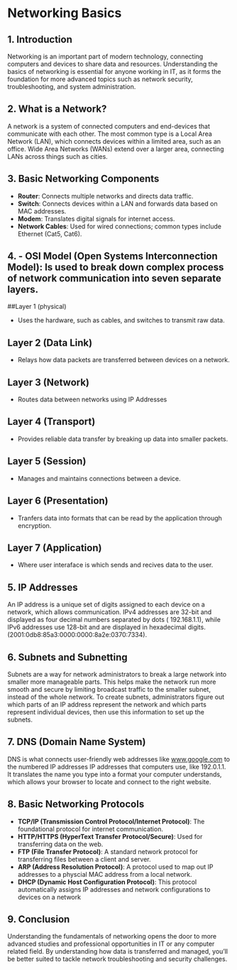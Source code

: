 # Networking Basics

## 1. Introduction
Networking is an important part of modern technology, connecting computers and devices to share data and resources. Understanding the basics of networking is essential for anyone working in IT, as it forms the foundation for more advanced topics such as network security, troubleshooting, and system administration.

## 2. What is a Network?
A network is a system of connected computers and end-devices that communicate with each other. The most common type is a Local Area Network (LAN), which connects devices within a limited area, such as an office. Wide Area Networks (WANs) extend over a larger area, connecting LANs across things such as cities. 

## 3. Basic Networking Components
- **Router**: Connects multiple networks and directs data traffic.
- **Switch**: Connects devices within a LAN and forwards data based on MAC addresses.
- **Modem**: Translates digital signals for internet access.
- **Network Cables**: Used for wired connections; common types include Ethernet (Cat5, Cat6).

## 4. - **OSI Model (Open Systems Interconnection Model)**: Is used to break down complex process of network communication into seven separate layers. 
##Layer 1 (physical) 
- Uses the hardware, such as cables, and switches to transmit raw data.
## Layer 2 (Data Link)
- Relays how data packets are transferred between devices on a network.
## Layer 3 (Network)
- Routes data between networks using IP Addresses
## Layer 4 (Transport) 
- Provides reliable data transfer by breaking up data into smaller packets.
## Layer 5 (Session) 
- Manages and maintains connections between a device.
## Layer 6 (Presentation) 
- Tranfers data into formats that can be read by the application through encryption.
## Layer 7 (Application)
- Where user interaface is which sends and recives data to the user. 


## 5. IP Addresses
An IP address is a unique set of digits assigned to each device on a network, which allows communication. IPv4 addresses are 32-bit and displayed as four decimal numbers separated by dots ( 192.168.1.1), while IPv6 addresses use 128-bit and are displayed in hexadecimal digits. 
(2001:0db8:85a3:0000:0000:8a2e:0370:7334).

## 6. Subnets and Subnetting
Subnets are a way for network administrators to break a large network into smaller more manageable parts. This helps make the network run more smooth and secure by limiting broadcast traffic to the smaller subnet, instead of the whole network. To create subnets, administrators figure out which parts of an IP address represent the network and which parts represent individual devices, then use this information to set up the subnets.

## 7. DNS (Domain Name System)
DNS is what connects user-friendly web addresses like www.google.com to the numbered IP addresses IP addresses that computers use, like 192.0.1.1. It translates the name you type into a format your computer understands, which allows your browser to locate and connect to the right website.

## 8. Basic Networking Protocols
- **TCP/IP (Transmission Control Protocol/Internet Protocol)**: The foundational protocol for internet communication.
- **HTTP/HTTPS (HyperText Transfer Protocol/Secure)**: Used for transferring data on the web.
- **FTP (File Transfer Protocol)**: A standard network protocol for transferring files between a client and server.
- **ARP (Address Resolution Protocol)**: A protocol used to map out IP addresses to a physcial MAC address from a local network.
- **DHCP (Dynamic Host Configuration Protocol)**: This protocol automatically assigns IP addresses and network configurations to devices on a network

## 9. Conclusion
Understanding the fundamentals of networking opens the door to more advanced studies and professional opportunities in IT or any computer related field. By understanding how data is transferred and managed, you’ll be better suited to tackle network troubleshooting and security challenges.
